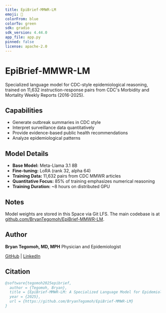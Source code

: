 ```yaml
---
title: EpiBrief-MMWR-LM
emoji: 🦠
colorFrom: blue
colorTo: green
sdk: gradio
sdk_version: 4.44.0
app_file: app.py
pinned: false
license: apache-2.0
---
```


# EpiBrief-MMWR-LM

Specialized language model for CDC-style epidemiological reasoning, trained on 11,632 instruction-response pairs from CDC's Morbidity and Mortality Weekly Reports (2016-2025).

## Capabilities

- Generate outbreak summaries in CDC style
- Interpret surveillance data quantitatively
- Provide evidence-based public health recommendations
- Analyze epidemiological patterns

## Model Details

- **Base Model:** Meta-Llama 3.1 8B
- **Fine-tuning:** LoRA (rank 32, alpha 64)
- **Training Data:** 11,632 pairs from CDC MMWR articles
- **Quantitative Focus:** 85% of training emphasizes numerical reasoning
- **Training Duration:** ~8 hours on distributed GPU

## Notes

Model weights are stored in this Space via Git LFS. The main codebase is at [github.com/BryanTegomoh/EpiBrief-MMWR-LM](https://github.com/BryanTegomoh/EpiBrief-MMWR-LM).

## Author

**Bryan Tegomoh, MD, MPH**
Physician and Epidemiologist

[GitHub](https://github.com/BryanTegomoh/EpiBrief-MMWR-LM) | [LinkedIn](http://www.BryanTegomoh.com)

## Citation

```bibtex
@software{tegomoh2025epibrief,
  author = {Tegomoh, Bryan},
  title = {EpiBrief-MMWR-LM: A Specialized Language Model for Epidemiological Reasoning},
  year = {2025},
  url = {https://github.com/BryanTegomoh/EpiBrief-MMWR-LM}
}
```
